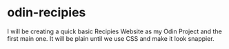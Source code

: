 # odin-recipies
I will be creating a quick basic Recipies Website as my Odin Project and the first main one.  It will be plain until we use CSS and make it look snappier.